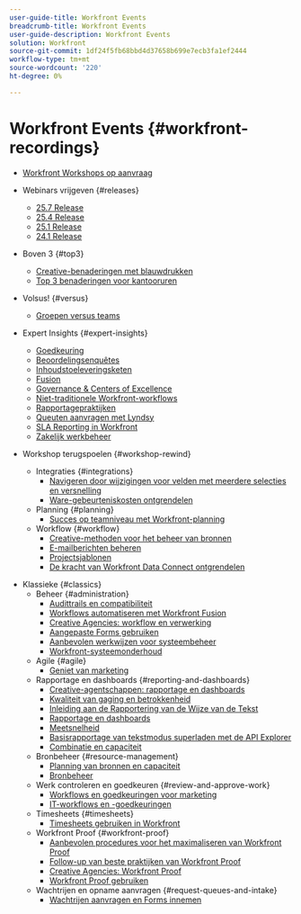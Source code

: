 ```yaml
---
user-guide-title: Workfront Events
breadcrumb-title: Workfront Events
user-guide-description: Workfront Events
solution: Workfront
source-git-commit: 1df24f5fb68bbd4d37658b699e7ecb3fa1ef2444
workflow-type: tm+mt
source-wordcount: '220'
ht-degree: 0%

---
```



# Workfront Events {#workfront-recordings}

+ [Workfront Workshops op aanvraag](overview.md)

+ Webinars vrijgeven {#releases}
   + [25.7 Release](releases/25-7-release-webinar.md)
   + [25.4 Release](releases/25-4-release-webinar.md)
   + [25.1 Release](releases/25-1-release-webinar.md)
   + [24.1 Release](releases/24-1-release-webinar.md)
+ Boven 3 {#top3}
   + [Creative-benaderingen met blauwdrukken](top3/blueprints.md)
   + [Top 3 benaderingen voor kantooruren](top3/office-hours.md)
+ Volsus! {#versus}
   + [Groepen versus teams](versus/groups-vs-teams.md)
+ Expert Insights {#expert-insights}
   + [Goedkeuring](expert-insights/adoption.md)
   + [Beoordelingsenquêtes](expert-insights/adoption-surveys.md)
   + [Inhoudstoeleveringsketen](expert-insights/content-supply-chain.md)
   + [Fusion](expert-insights/fusion.md)
   + [Governance &amp; Centers of Excellence](expert-insights/centers-of-excellence.md)
   + [Niet-traditionele Workfront-workflows](expert-insights/non-traditional-workfront-workflows.md)
   + [Rapportagepraktijken](expert-insights/reporting-practices.md)
   + [Queuten aanvragen met Lyndsy](expert-insights/request-queues.md)
   + [SLA Reporting in Workfront](expert-insights/sla-reporting.md)
   + [Zakelijk werkbeheer](expert-insights/enterprise-work-management.md)
+ Workshop terugspoelen {#workshop-rewind}
   + Integraties {#integrations}
      + [Navigeren door wijzigingen voor velden met meerdere selecties en versnelling](workshop-rewind/integrations/mulit-select-fields.md)
      + [Ware-gebeurteniskosten ontgrendelen](workshop-rewind/integrations/event-costs.md)
   + Planning {#planning}
      + [Succes op teamniveau met Workfront-planning](workshop-rewind/planning/team-success-workfront-planning.md)
   + Workflow {#workflow}
      + [Creative-methoden voor het beheer van bronnen](classics/creative-ways-of-managing-resources.md)
      + [E-mailberichten beheren](workshop-rewind/workflow/email-notifications.md)
      + [Projectsjablonen](workshop-rewind/workflow/project-templates.md)
      + [De kracht van Workfront Data Connect ontgrendelen](workshop-rewind/workflow/data-connect.md)

<!--  + Planning {#planning}
  + Integrations {#integrations}
-->

+ Klassieke {#classics}
   + Beheer {#administration}
      + [Audittrails en compatibiliteit](user-groups/audit-trails-and-compliance.md)
      + [Workflows automatiseren met Workfront Fusion](user-groups/automating-workflows-with-workfront-fusion.md)
      + [Creative Agencies: workflow en verwerking](user-groups/creative-agencies-workflows-and-process.md)
      + [Aangepaste Forms gebruiken](user-groups/leveraging-custom-forms.md)
      + [Aanbevolen werkwijzen voor systeembeheer](user-groups/system-admin-best-practices.md)
      + [Workfront-systeemonderhoud](user-groups/workfront-system-maintenance.md)
   + Agile {#agile}
      + [Geniet van marketing](user-groups/agile-in-marketing.md)
   + Rapportage en dashboards {#reporting-and-dashboards}
      + [Creative-agentschappen: rapportage en dashboards](user-groups/creative-agencies-reporting-and-dashboards.md)
      + [Kwaliteit van gaging en betrokkenheid](classics/gauging-quality-and-engagement.md)
      + [Inleiding aan de Rapportering van de Wijze van de Tekst](classics/introduction-to-text-mode-reporting.md)
      + [Rapportage en dashboards](user-groups/reporting-and-dashboards.md)
      + [Meetsnelheid](classics/measuring-velocity.md)
      + [Basisrapportage van tekstmodus superladen met de API Explorer](classics/supercharge-basic-text-mode-reporting-using-the-api-explorer.md)
      + [Combinatie en capaciteit](classics/understanding-mix-and-capacity.md)
   + Bronbeheer {#resource-management}
      + [Planning van bronnen en capaciteit](user-groups/resource-and-capacity-planning.md)
      + [Bronbeheer](user-groups/resource-management.md)
   + Werk controleren en goedkeuren {#review-and-approve-work}
      + [Workflows en goedkeuringen voor marketing](user-groups/marketing-workflows-and-approvals.md)
      + [IT-workflows en -goedkeuringen](user-groups/it-workflows-and-approvals.md)
   + Timesheets {#timesheets}
      + [Timesheets gebruiken in Workfront](user-groups/utilizing-timesheets-in-workfront.md)
   + Workfront Proof {#workfront-proof}
      + [Aanbevolen procedures voor het maximaliseren van Workfront Proof](classics/best-practices-to-maximize-workfront-proof.md)
      + [Follow-up van beste praktijken van Workfront Proof](classics/follow-up-to-workfront-proof-best-practices.md)
      + [Creative Agencies: Workfront Proof](user-groups/creative-agencies-workfront-proof.md)
      + [Workfront Proof gebruiken](user-groups/leveraging-workfront-proof.md)
   + Wachtrijen en opname aanvragen {#request-queues-and-intake}
      + [Wachtrijen aanvragen en Forms innemen](user-groups/request-queues-and-intake-forms.md)



